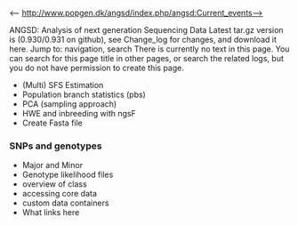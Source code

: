 <-- http://www.popgen.dk/angsd/index.php/angsd:Current_events-->

ANGSD: Analysis of next generation Sequencing Data
Latest tar.gz version is (0.930/0.931 on github), see Change_log for changes, and download it  here.
Jump to: navigation, search
There is currently no text in this page. You can search for this page title in other pages, or search the related logs, but you do not have permission to create this page.
* (Multi) SFS Estimation
* Population branch statistics (pbs)
* PCA (sampling approach)
* HWE and inbreeding with ngsF
* Create Fasta file
### SNPs and genotypes
* Major and Minor
* Genotype likelihood files
* overview of class
* accessing core data
* custom data containers
* What links here